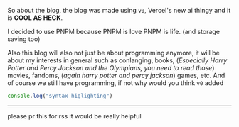 

So about the blog, the blog was made using `v0`, Vercel's new ai thingy and it is **COOL AS HECK**.

I decided to use PNPM because PNPM is love PNPM is life. (and storage saving too)

Also this blog will also not just be about programming anymore, it will be about my interests in general such as conlanging, books, (*Especially Harry Potter and Percy Jackson and the Olympians, you need to read those*) movies, fandoms, (*again harry potter and percy jackson*) games, etc. And of course we still have programming, if not why would you think `v0` added 

```typescript
console.log("syntax higlighting")
```

---
please pr this for rss it would be really helpful
